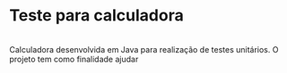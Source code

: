 <h1>Teste para calculadora</h1><br>
Calculadora desenvolvida em Java para realização de testes unitários. O projeto tem como finalidade ajudar 
